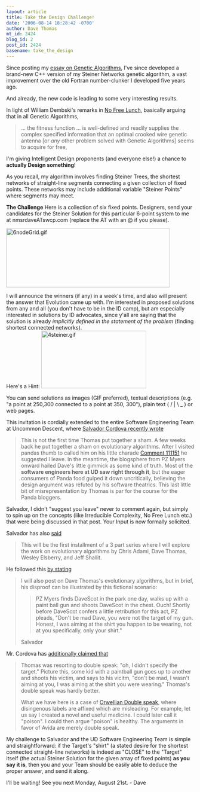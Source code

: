 ```yaml
---
layout: article
title: Take the Design Challenge!
date: '2006-08-14 18:28:42 -0700'
author: Dave Thomas
mt_id: 2424
blog_id: 2
post_id: 2424
basename: take_the_design
---
```

Since posting my [essay on Genetic Algorithms](/archives/2006/07/target-target-w-1.html), I've since developed a brand-new C++ version of my Steiner Networks genetic algorithm, a vast improvement over the old Fortran number-clunker I developed five years ago.

And already, the new code is leading to some very interesting results.  

In light of William Dembski's remarks in [No Free Lunch](http://www.talkorigins.org/design/faqs/nfl/), basically arguing that in all Genetic Algorithms, 


> ... the fitness function ... is well-defined and readily supplies the complex specified information that an optimal crooked wire genetic antenna \[or _any_ other problem solved with Genetic Algorithms\] seems to acquire for free,


I'm giving Intelligent Design proponents (and everyone else!) a chance to **actually Design something**!

As you recall, my algorithm involves finding Steiner Trees, the shortest networks of straight-line segments connecting a given collection of fixed points.  These networks may include additional variable "Steiner Points" where segments may meet.

**The Challenge**
Here is a collection of six fixed points.  Designers, send your candidates for the Steiner Solution for this particular 6-point system to me at nmsrdaveATswcp.com (replace the AT with an @ if you please).

<img src="/PT/uploads/2006/6nodeGrid.gif" alt="6nodeGrid.gif" width="438" height="158" />

I will announce the winners (if any) in a week's time, and also will present the answer that Evolution came up with.  I'm interested in proposed solutions from any and all (you don't have to be in the ID camp), but am especially interested in solutions by ID advocates, since y'all are saying that the solution is already _implicitly defined in the statement of the problem_ (finding shortest connected networks).  
Here's a Hint:
<img src="/PT/uploads/2006/4steiner.gif" alt="4steiner.gif" width="281" height="154" />

You can send solutions as images (GIF preferred), textual descriptions (e.g. "a point at 250,300 connected to a point at 350, 300"), plain text ( / | \ _ ) or web pages.

This invitation is cordially extended to the entire Software Engineering Team at Uncommon Descent, where [Salvador Cordova recently wrote](http://www.uncommondescent.com/index.php/archives/1422#comment-52440)


> This is not the first time Thomas put together a sham. A few weeks back he put together a sham on evolutionary algorithms. After I visited pandas thumb to called him on his little charade [Comment 111151](/archives/2006/07/target-target-w-1.html#comment-111151) he suggested I leave. In the meantime, the blogsphere from PZ Myers onward hailed Dave's little gimmick as some kind of truth. Most of the **software engineers here at UD saw right through it**, but the eager consumers of Panda food gulped it down uncritically, believing the design argument was refuted by his software theatrics.  This last little bit of misrepresentation by Thomas is par for the course for the Panda bloggers.

 

Salvador, I didn't "suggest you leave" never to comment again, but simply to spin up on the concepts (like Irreducible Complexity, No Free Lunch etc.) that were being discussed in that post.  Your Input is now formally solicited.

Salvador has also [said](http://www.uncommondescent.com/index.php/archives/1306) 


> This will be the first installment of a 3 part series where I will explore the work on evolutionary algorithms by Chris Adami, Dave Thomas, Wesley Elsberry, and Jeff Shallit.

He followed this [by stating](http://www.uncommondescent.com/index.php/archives/1285#comment-47298) 


> I will also post on Dave Thomas's evolutionary algorithms, but in brief, his disproof can be illustrated by this fictional scenario:
> 
> 
> > PZ Myers finds DaveScot in the park one day, walks up with a paint ball gun and shoots DaveScot in the chest. Ouch!
> > Shortly before DaveScot confers a little retribution for this act, PZ pleads, "Don't be mad Dave, you were not the target of my gun. Honest, I was aiming at the shirt you happen to be wearing, not at you specifically, only your shirt."
> 
> 
> Salvador

Mr. Cordova has [additionally claimed that](http://www.uncommondescent.com/index.php/archives/1306#comment-47954)


> Thomas was resorting to double speak: "oh, I didn't specify the target." Picture this, some kid with a paintball gun goes up to another and shoots his victim, and says to his vicitm, "don't be mad, I wasn't aiming at you, I was aiming at the shirt you were wearing." Thomas's double speak was hardly better.
> 
> What we have here is a case of [Orwellian Double speak](http://en.wikipedia.org/wiki/Doublespeak), where disingenous labels are affixed which are misleading. For example, let us say I created a novel and useful medicine. I could later call it "poison". I could then argue "poison" is healthy. The arguments in favor of Avida are merely double speak.

 

My challenge to Salvador and the UD Software Engineering Team is simple and straightforward:  if the Target's "shirt" (a stated desire for the shortest connected straight-line networks) is indeed as "CLOSE" to the "Target" itself (the actual Steiner Solution for the given array of fixed points) **as you say it is**, then you and your Team should be easily able to deduce the proper answer, and send it along.

I'll be waiting! See you next Monday, August 21st. - Dave
